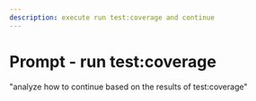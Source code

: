 ```yaml
---
description: execute run test:coverage and continue
---
```


# Prompt - run test:coverage

"analyze how to continue based on the results of test:coverage"